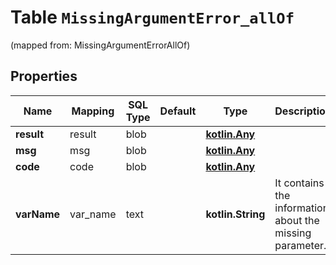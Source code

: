 
# Table `MissingArgumentError_allOf` 
(mapped from: MissingArgumentErrorAllOf)

## Properties
Name | Mapping | SQL Type | Default | Type | Description | Notes
---- | ------- | -------- | ------- | ---- | ----------- | -----
**result** | result | blob |  | [**kotlin.Any**](.md) |  |  [optional]
**msg** | msg | blob |  | [**kotlin.Any**](.md) |  |  [optional]
**code** | code | blob |  | [**kotlin.Any**](.md) |  |  [optional]
**varName** | var_name | text |  | **kotlin.String** | It contains the information about the missing parameter.  |  [optional]







